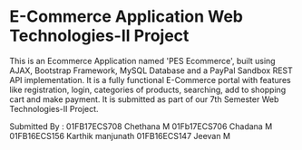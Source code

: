 # E-Commerce Application Web Technologies-II Project

This is an Ecommerce Application named 'PES Ecommerce', built using AJAX, Bootstrap Framework, 
MySQL Database and a PayPal Sandbox REST API implementation. 
It is a fully functional E-Commerce portal with features like registration, login, categories of products,
searching, add to shopping cart and make payment. It is submitted as part of our 7th Semester Web Technologies-II Project.

Submitted By  : 01FB17ECS708  Chethana M
                01Fb17ECS706  Chadana M
				01FB16ECS156  Karthik manjunath
                01FB16ECS147  Jeevan M			